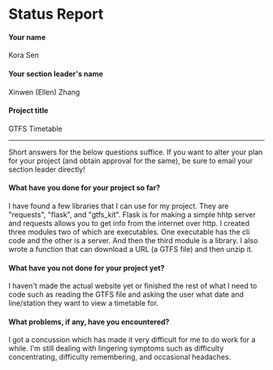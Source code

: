 # Status Report

#### Your name

Kora Sen

#### Your section leader's name

Xinwen (Ellen) Zhang

#### Project title

GTFS Timetable

***

Short answers for the below questions suffice. If you want to alter your plan for your project (and obtain approval for the same), be sure to email your section leader directly!

#### What have you done for your project so far?

I have found a few libraries that I can use for my project. They are "requests", "flask", and "gtfs_kit". Flask is for making a simple hhtp server and requests allows you to get info from the internet over http.  I created three modules two of which are executables. One executable has the cli code and the other is a server. And then the third module is a library. I also wrote a function that can download a URL (a GTFS file) and then unzip it.

#### What have you not done for your project yet?

I haven't made the actual website yet or finished the rest of what I need to code such as reading the GTFS file and asking the user what date and line/station they want to view a timetable for.

#### What problems, if any, have you encountered?

I got a concussion which has made it very difficult for me to do work for a while. I'm still dealing with lingering symptoms such as difficulty concentrating, difficulty remembering, and occasional headaches.
